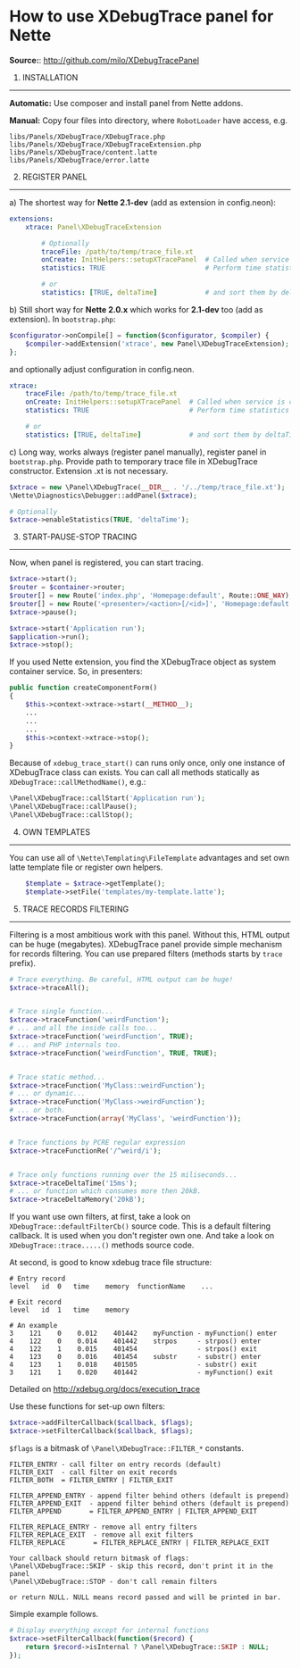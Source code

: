 How to use XDebugTrace panel for Nette
======================================

**Source:**: http://github.com/milo/XDebugTracePanel



1. INSTALLATION
---------------
**Automatic:** Use composer and install panel from Nette addons.

**Manual:** Copy four files into directory, where `RobotLoader` have access, e.g.
```
libs/Panels/XDebugTrace/XDebugTrace.php
libs/Panels/XDebugTrace/XDebugTraceExtension.php
libs/Panels/XDebugTrace/content.latte
libs/Panels/XDebugTrace/error.latte
```



2. REGISTER PANEL
-----------------
a) The shortest way for **Nette 2.1-dev** (add as extension in config.neon):
```yml
extensions:
	xtrace: Panel\XDebugTraceExtension

		# Optionally
		traceFile: /path/to/temp/trace_file.xt
		onCreate: InitHelpers::setupXTracePanel  # Called when service is created
		statistics: TRUE                         # Perform time statistics

		# or
		statistics: [TRUE, deltaTime]            # and sort them by deltaTime
```

b) Still short way for **Nette 2.0.x** which works for **2.1-dev** too (add as extension). In `bootstrap.php`:
```php
$configurator->onCompile[] = function($configurator, $compiler) {
	$compiler->addExtension('xtrace', new Panel\XDebugTraceExtension);
};
```

and optionally adjust configuration in config.neon.
```yml
xtrace:
	traceFile: /path/to/temp/trace_file.xt
	onCreate: InitHelpers::setupXTracePanel  # Called when service is created
	statistics: TRUE                         # Perform time statistics

	# or
	statistics: [TRUE, deltaTime]            # and sort them by deltaTime
```

c) Long way, works always (register panel manually), register panel in `bootstrap.php`. Provide path to temporary trace file in XDebugTrace constructor. Extension .xt is not necessary.
```php
$xtrace = new \Panel\XDebugTrace(__DIR__ . '/../temp/trace_file.xt');
\Nette\Diagnostics\Debugger::addPanel($xtrace);

# Optionally
$xtrace->enableStatistics(TRUE, 'deltaTime');
```



3. START-PAUSE-STOP TRACING
---------------------------
Now, when panel is registered, you can start tracing.
```php
$xtrace->start();
$router = $container->router;
$router[] = new Route('index.php', 'Homepage:default', Route::ONE_WAY);
$router[] = new Route('<presenter>/<action>[/<id>]', 'Homepage:default');
$xtrace->pause();

$xtrace->start('Application run');
$application->run();
$xtrace->stop();
```

If you used Nette extension, you find the XDebugTrace object as system container service. So, in presenters:
```php
public function createComponentForm()
{
	$this->context->xtrace->start(__METHOD__);
	...
	...
	...
	$this->context->xtrace->stop();
}
```

Because of `xdebug_trace_start()` can runs only once, only one instance	of XDebugTrace class can exists. You can call all methods statically as `XDebugTrace::callMethodName()`, e.g.:
```php
\Panel\XDebugTrace::callStart('Application run');
\Panel\XDebugTrace::callPause();
\Panel\XDebugTrace::callStop();
```



4. OWN TEMPLATES
----------------
You can use all of `\Nette\Templating\FileTemplate` advantages and set own latte template file or register own helpers.
```php
	$template = $xtrace->getTemplate();
	$template->setFile('templates/my-template.latte');
```



5. TRACE RECORDS FILTERING
--------------------------
Filtering is a most ambitious work with this panel. Without this, HTML output can be huge (megabytes). XDebugTrace panel provide simple mechanism for records filtering. You can use prepared filters (methods starts	by `trace` prefix).
```php
# Trace everything. Be careful, HTML output can be huge!
$xtrace->traceAll();


# Trace single function...
$xtrace->traceFunction('weirdFunction');
# ... and all the inside calls too...
$xtrace->traceFunction('weirdFunction', TRUE);
# ... and PHP internals too.
$xtrace->traceFunction('weirdFunction', TRUE, TRUE);


# Trace static method...
$xtrace->traceFunction('MyClass::weirdFunction');
# ... or dynamic...
$xtrace->traceFunction('MyClass->weirdFunction');
# ... or both.
$xtrace->traceFunction(array('MyClass', 'weirdFunction'));


# Trace functions by PCRE regular expression
$xtrace->traceFunctionRe('/^weird/i');


# Trace only functions running over the 15 miliseconds...
$xtrace->traceDeltaTime('15ms');
# ... or function which consumes more then 20kB.
$xtrace->traceDeltaMemory('20kB');
```

If you want use own filters, at first, take a look on `XDebugTrace::defaultFilterCb()` source code. This is a default filtering callback. It is used when you don't register own one. And take a look on `XDebugTrace::trace.....()` methods source code.

At second, is good to know xdebug trace file structure:
```
# Entry record
level   id  0   time    memory  functionName    ...

# Exit record
level   id  1   time    memory

# An example
3    121    0    0.012    401442    myFunction - myFunction() enter
4    122    0    0.014    401442    strpos     - strpos() enter
4    122    1    0.015    401454               - strpos() exit
4    123    0    0.016    401454    substr     - substr() enter
4    123    1    0.018    401505               - substr() exit
3    121    1    0.020    401442               - myFunction() exit
```
Detailed on http://xdebug.org/docs/execution_trace

Use these functions for set-up own filters:
```php
$xtrace->addFilterCallback($callback, $flags);
$xtrace->setFilterCallback($callback, $flags);
```

`$flags` is a bitmask of `\Panel\XDebugTrace::FILTER_*` constants.
```
FILTER_ENTRY - call filter on entry records (default)
FILTER_EXIT  - call filter on exit records
FILTER_BOTH  = FILTER_ENTRY | FILTER_EXIT

FILTER_APPEND_ENTRY - append filter behind others (default is prepend)
FILTER_APPEND_EXIT  - append filter behind others (default is prepend)
FILTER_APPEND       = FILTER_APPEND_ENTRY | FILTER_APPEND_EXIT

FILTER_REPLACE_ENTRY - remove all entry filters
FILTER_REPLACE_EXIT  - remove all exit filters
FILTER_REPLACE       = FILTER_REPLACE_ENTRY | FILTER_REPLACE_EXIT
```

```
Your callback should return bitmask of flags:
\Panel\XDebugTrace::SKIP - skip this record, don't print it in the panel
\Panel\XDebugTrace::STOP - don't call remain filters

or return NULL. NULL means record passed and will be printed in bar.
```

Simple example follows.
```php
# Display everything except for internal functions
$xtrace->setFilterCallback(function($record) {
    return $record->isInternal ? \Panel\XDebugTrace::SKIP : NULL;
});
```
